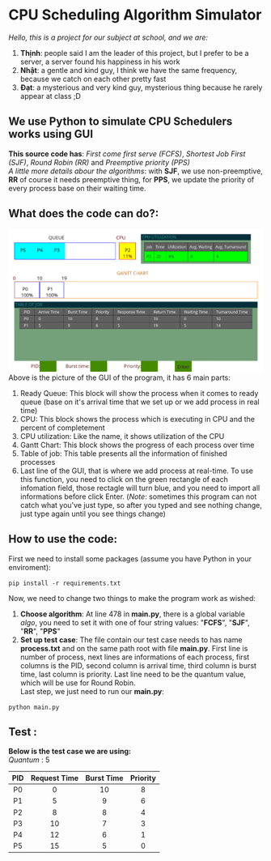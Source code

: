 ﻿CPU Scheduling Algorithm Simulator
==================================
*Hello, this is a project for our subject at school, and we are:* <br>
1. **Thịnh**: people said I am the leader of this project, but I prefer to be a server, a server found his happiness in his work
2. **Nhật**: a gentle and kind guy, I think we have the same frequency, because we catch on each other pretty fast
3. **Đạt**: a mysterious and very kind guy, mysterious thing because he rarely appear at class ;D
## We use Python to simulate CPU Schedulers works using GUI
**This source code has**: *First come first serve (FCFS)*, *Shortest Job First (SJF)*, *Round Robin (RR)* and *Preemptive priority (PPS)* <br>
*A little more details abour the algorithms*: with **SJF**, we use non-preemptive, **RR** of course it needs preemptive thing, for **PPS**, we update the priority of every process base on their waiting time. 
## What does the code can do?:
![Alt text](image.png)
Above is the picture of the GUI of the program, it has 6 main parts: <br>
1. Ready Queue: This block will show the process when it comes to ready queue (base on it's arrival time that we set up or we add process in real time)
2. CPU: This block shows the process which is executing in CPU and the percent of completement
3. CPU utilization: Like the name, it shows utilization of the CPU
4. Gantt Chart: This block shows the progress of each process over time
5. Table of job: This table presents all the information of finished processes
6. Last line of the GUI, that is where we add process at real-time. To use this function, you need to click on the green rectangle of each infomation field, those rectagle will turn blue, and you need to import all informations before click Enter. (*Note*: sometimes this program can not catch what you've just type, so after you typed and see nothing change, just type again until you see things change)
## How to use the code:
First we need to install some packages (assume you have Python in your enviroment): <br>
```
pip install -r requirements.txt
```
Now, we need to change two things to make the program work as wished: <br>
1. **Choose algorithm**: At line 478 in __main.py__, there is a global variable *algo*, you need to set it with one of four string values: "**FCFS**", "**SJF**", "**RR**", "**PPS**" <br>
2. **Set up test case**: The file contain our test case needs to has name __process.txt__ and on the same path root with file __main.py__. First line is number of process, next lines are informations of each process, first columns is the PID, second column is arrival time, third column is burst time, last column is priority. Last line need to be the quantum value, which will be use for Round Robin.<br>
Last step, we just need to run our __main.py__: <br>
```
python main.py
```

## Test :
**Below is the test case we are using:**<br>
*Quantum* : 5<br>

|PID|Request Time|Burst Time|Priority|
|:-:|:-:|:-:|:-:|
|P0|0 |10|8|
|P1|5 |9 |6|
|P2|8 |8 |4|
|P3|10|7 |3|
|P4|12|6 |1|
|P5|15|5 |0|
